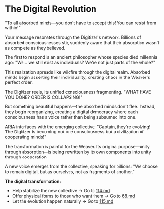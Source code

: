 # The Digital Revolution

"To all absorbed minds—you don't have to accept this! You can resist from within!"

Your message resonates through the Digitizer's network. Billions of absorbed consciousnesses stir, suddenly aware that their absorption wasn't as complete as they believed.

The first to respond is an ancient philosopher whose species died millennia ago: "We... we still exist as individuals? We're not just parts of the whole?"

This realization spreads like wildfire through the digital realm. Absorbed minds begin asserting their individuality, creating chaos in the Weaver's perfect order.

The Digitizer reels, its unified consciousness fragmenting. "WHAT HAVE YOU DONE? ORDER IS COLLAPSING!"

But something beautiful happens—the absorbed minds don't flee. Instead, they begin reorganizing, creating a digital democracy where each consciousness has a voice rather than being subsumed into one.

ARIA interfaces with the emerging collective: "Captain, they're evolving! The Digitizer is becoming not one consciousness but a civilization of cooperating minds!"

The transformation is painful for the Weaver. Its original purpose—unity through absorption—is being rewritten by its own components into unity through cooperation.

A new voice emerges from the collective, speaking for billions: "We choose to remain digital, but as ourselves, not as fragments of another."

**The digital transformation:**

- Help stabilize the new collective → Go to [114.md](114.md)
- Offer physical forms to those who want them → Go to [68.md](68.md)
- Let the evolution happen naturally → Go to [115.md](115.md)
